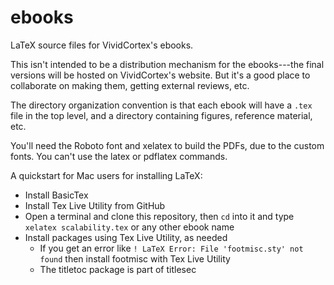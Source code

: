# ebooks
LaTeX source files for VividCortex's ebooks.

This isn't intended to be a distribution mechanism for the ebooks---the final versions will be hosted on VividCortex's website. But it's a good place to collaborate on making them, getting external reviews, etc.

The directory organization convention is that each ebook will have a `.tex` file in the top level,
and a directory containing figures, reference material, etc.

You'll need the Roboto font and xelatex to build the PDFs, due to the custom fonts. You can't use the latex or pdflatex commands.

A quickstart for Mac users for installing LaTeX:

* Install BasicTex
* Install Tex Live Utility from GitHub
* Open a terminal and clone this repository, then `cd` into it and type `xelatex scalability.tex` or any other ebook name
* Install packages using Tex Live Utility, as needed
  * If you get an error like `! LaTeX Error: File 'footmisc.sty' not found` then install footmisc with Tex Live Utility
  * The titletoc package is part of titlesec
